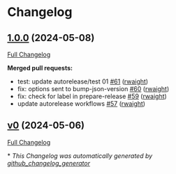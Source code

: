 # Changelog

## [1.0.0](https://github.com/rwaight/test-actions/tree/1.0.0) (2024-05-08)

[Full Changelog](https://github.com/rwaight/test-actions/compare/v0...1.0.0)

**Merged pull requests:**

- test: update autorelease/test 01 [\#61](https://github.com/rwaight/test-actions/pull/61) ([rwaight](https://github.com/rwaight))
- fix: options sent to bump-json-version [\#60](https://github.com/rwaight/test-actions/pull/60) ([rwaight](https://github.com/rwaight))
- fix: check for label in prepare-release [\#59](https://github.com/rwaight/test-actions/pull/59) ([rwaight](https://github.com/rwaight))
- update autorelease workflows [\#57](https://github.com/rwaight/test-actions/pull/57) ([rwaight](https://github.com/rwaight))

## [v0](https://github.com/rwaight/test-actions/tree/v0) (2024-05-06)

[Full Changelog](https://github.com/rwaight/test-actions/compare/v0.2.3...v0)



\* *This Changelog was automatically generated by [github_changelog_generator](https://github.com/github-changelog-generator/github-changelog-generator)*

